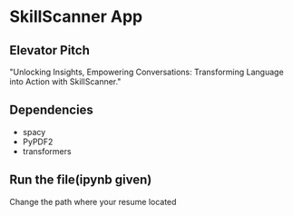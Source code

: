 # SkillScanner App
## Elevator Pitch
"Unlocking Insights, Empowering Conversations: Transforming Language into Action with SkillScanner."
## Dependencies
- spacy
- PyPDF2
- transformers
## Run the file(ipynb given)
Change the path where your resume located
